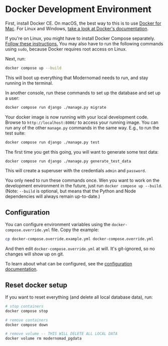 # Docker Development Environment

First, install Docker CE. On macOS, the best way to this is to use [Docker for Mac](https://docs.docker.com/docker-for-mac/install/). For Linux and Windows, [take a look at Docker's documentation](https://docs.docker.com/engine/installation/). 

If you're on Linux, you might have to install Docker Compose separately. [Follow these instructions.](https://www.digitalocean.com/community/tutorials/how-to-install-docker-compose-on-ubuntu-18-04) You may also have to run the following commands using `sudo`, because Docker requires root access on Linux.

Next, run:

```sh
docker compose up --build
```

This will boot up everything that Modernomad needs to run, and stay running in the terminal.

In another console, run these commands to set up the database and set up a user:

```sh
docker compose run django ./manage.py migrate
```

Your docker image is now running with your local development code. Browse to `http://localhost:8000/` to access your running image. You can run any of the other `manage.py` commands in the same way. E.g., to run the test suite:

```sh
docker compose run django ./manage.py test
```

The first time you get this going, you will want to generate some test data:

```sh
docker compose run django ./manage.py generate_test_data
```

This will create a superuser with the credentials `admin` and `password`. 

You only need to run these commands once. Wen you want to work on the development environment in the future, just run `docker compose up --build`. (Note: `--build` is optional, but means that the Python and Node dependencies will always remain up-to-date.)

## Configuration

You can configure environment variables using the `docker-compose.override.yml` file. Copy the example:

```sh
cp docker-compose.override.example.yml docker-compose.override.yml
```

And then edit `docker-compose.override.yml` at will. It's git-ignored, so no changes
will show up on git.

To learn about what can be configured, see the [configuration documentation](configuration.md).

## Reset docker setup

If you want to reset everything (and delete all local database data), run:

```sh
# stop containers
docker compose stop

# remove containers
docker compose down

# remove volume -- THIS WILL DELETE ALL LOCAL DATA
docker volume rm modernomad_pgdata
```
